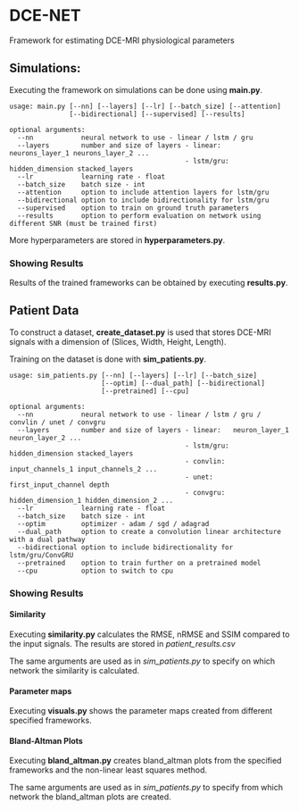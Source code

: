 # DCE-NET
Framework for estimating DCE-MRI physiological parameters

## Simulations:
Executing the framework on simulations can be done using **main.py**.
```
usage: main.py [--nn] [--layers] [--lr] [--batch_size] [--attention]
               [--bidirectional] [--supervised] [--results]

optional arguments:
  --nn            neural network to use - linear / lstm / gru
  --layers        number and size of layers - linear:   neurons_layer_1 neurons_layer_2 ...
                                            - lstm/gru: hidden_dimension stacked_layers
  --lr            learning rate - float
  --batch_size    batch size - int
  --attention     option to include attention layers for lstm/gru
  --bidirectional option to include bidirectionality for lstm/gru
  --supervised    option to train on ground truth parameters
  --results       option to perform evaluation on network using different SNR (must be trained first)
```
More hyperparameters are stored in **hyperparameters.py**.

### Showing Results
Results of the trained frameworks can be obtained by executing **results.py**.

## Patient Data
To construct a dataset, **create_dataset.py** is used that stores DCE-MRI signals with a dimension of (Slices, Width, Height, Length).

Training on the dataset is done with **sim_patients.py**.

```
usage: sim_patients.py [--nn] [--layers] [--lr] [--batch_size] 
                       [--optim] [--dual_path] [--bidirectional] 
                       [--pretrained] [--cpu]

optional arguments:
  --nn            neural network to use - linear / lstm / gru / convlin / unet / convgru
  --layers        number and size of layers - linear:   neuron_layer_1 neuron_layer_2 ...
                                            - lstm/gru: hidden_dimension stacked_layers
                                            - convlin:  input_channels_1 input_channels_2 ...
                                            - unet:     first_input_channel depth
                                            - convgru:  hidden_dimension_1 hidden_dimension_2 ...
  --lr            learning rate - float
  --batch_size    batch size - int
  --optim         optimizer - adam / sgd / adagrad
  --dual_path     option to create a convolution linear architecture with a dual pathway
  --bidirectional option to include bidirectionality for lstm/gru/ConvGRU
  --pretrained    option to train further on a pretrained model
  --cpu           option to switch to cpu
```

### Showing Results
#### Similarity
Executing **similarity.py** calculates the RMSE, nRMSE and SSIM compared to the input signals. The results are stored in _patient_results.csv_

The same arguments are used as in _sim_patients.py_ to specify on which network the similarity is calculated.

#### Parameter maps
Executing **visuals.py** shows the parameter maps created from different specified frameworks.

#### Bland-Altman Plots
Executing **bland_altman.py** creates bland_altman plots from the specified frameworks and the non-linear least squares method.

The same arguments are used as in _sim_patients.py_ to specify from which network the bland_altman plots are created. 
